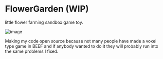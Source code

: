 # FlowerGarden (WIP)
little flower farming sandbox game toy.

![image](https://github.com/user-attachments/assets/bd1c34a9-9fcc-4f9a-8c63-96224efc880d)

Making my code open source because not many people have made a voxel type game in BEEF
and if anybody wanted to do it they will probably run into the same problems I fixed.
